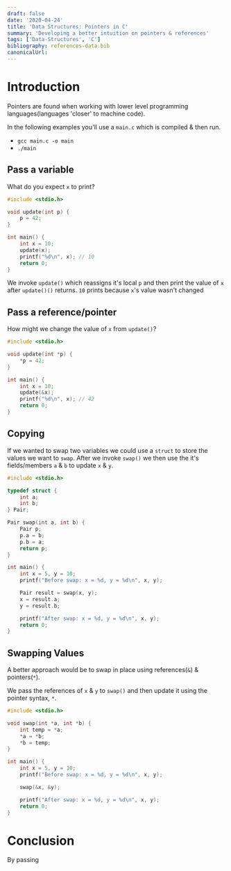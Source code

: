 ```yaml
---
draft: false
date: '2020-04-24'
title: 'Data Structures: Pointers in C'
summary: 'Developing a better intuition on pointers & references'
tags: ['Data-Structures', 'C']
bibliography: references-data.bib
canonicalUrl:
---
```


# Introduction

Pointers are found when working with lower level programming languages(languages 'closer' to machine code).

In the following examples you'll use a `main.c` which is compiled & then run.

- `gcc main.c -o main`
- `./main`

## Pass a variable

What do you expect `x` to print?

```c
#include <stdio.h>

void update(int p) {
    p = 42;
}

int main() {
    int x = 10;
    update(x);
    printf("%d\n", x); // 10
    return 0;
}
```

We invoke `update()` which reassigns it's local `p` and then print the value of `x` after `update()()` returns. `10` prints because `x`'s value wasn't changed

## Pass a reference/pointer

How might we change the value of `x` from `update()`?

```c
#include <stdio.h>

void update(int *p) {
    *p = 42;
}

int main() {
    int x = 10;
    update(&x);
    printf("%d\n", x); // 42
    return 0;
}
```

## Copying

If we wanted to swap two variables we could use a `struct` to store the values we want to `swap`.
After we invoke `swap()` we then use the it's fields/members `a` & `b` to update `x` & `y`.

```c
#include <stdio.h>

typedef struct {
    int a;
    int b;
} Pair;

Pair swap(int a, int b) {
    Pair p;
    p.a = b;
    p.b = a;
    return p;
}

int main() {
    int x = 5, y = 10;
    printf("Before swap: x = %d, y = %d\n", x, y);

    Pair result = swap(x, y);
    x = result.a;
    y = result.b;

    printf("After swap: x = %d, y = %d\n", x, y);
    return 0;
}
```

## Swapping Values

A better approach would be to swap in place using references(`&`) & pointers(`*`).

We pass the references of `x` & `y` to `swap()` and then update it using the pointer syntax, `*`.

```c
#include <stdio.h>

void swap(int *a, int *b) {
    int temp = *a;
    *a = *b;
    *b = temp;
}

int main() {
    int x = 5, y = 10;
    printf("Before swap: x = %d, y = %d\n", x, y);

    swap(&x, &y);

    printf("After swap: x = %d, y = %d\n", x, y);
    return 0;
}
```

# Conclusion

By passing

